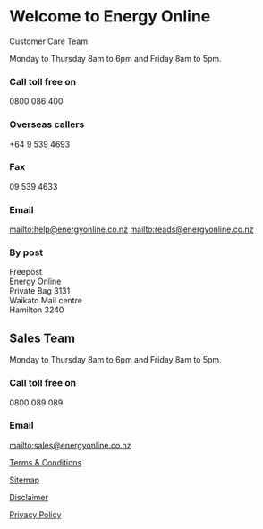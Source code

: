 # Welcome to Energy Online
<p class="intro>If you need to contact us for any reason, we're here to help. We've listed our contact details below; please choose the option that best meets your needs.</p>


## Customer Care Team
Monday to Thursday 8am to 6pm and Friday 8am to 5pm.

### Call toll free on
0800 086 400

### Overseas callers
+64 9 539 4693

### Fax
09 539 4633

### Email
<mailto:help@energyonline.co.nz>
<mailto:reads@energyonline.co.nz>

### By post
Freepost  
Energy Online  
Private Bag 3131  
Waikato Mail centre  
Hamilton 3240

## Sales Team
Monday to Thursday 8am to 6pm and Friday 8am to 5pm.

### Call toll free on
0800 089 089

### Email
<mailto:sales@energyonline.co.nz>

[Terms & Conditions](http://www.energyonline.co.nz/terms)

[Sitemap](http://www.energyonline.co.nz/home/site_map)

[Disclaimer](http://www.energyonline.co.nz/home/site_map/disclaimer)

[Privacy Policy](http://www.energyonline.co.nz/home/site_map/privacy_policy)

